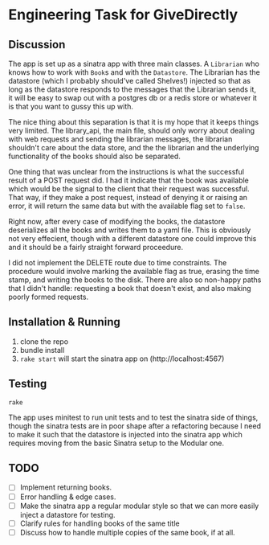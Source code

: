 # Engineering Task for GiveDirectly

## Discussion 

The app is set up as a sinatra app with three main classes.  A `Librarian` who knows how to work with `Book`s and with the `Datastore`.  The Librarian has the datastore (which I probably should've called Shelves!) injected so that as long as the datastore responds to the messages that the Librarian sends it, it will be easy to swap out with a postgres db or a redis store or whatever it is that you want to gussy this up with.

The nice thing about this separation is that it is my hope that it keeps things very limited.  The library_api, the main file, should only worry about dealing with web requests and sending the librarian messages, the librarian shouldn't care about the data store, and the the librarian and the underlying functionality of the books should also be separated.

One thing that was unclear from the instructions is what the successful result of a POST request did.  I had it indicate that the book was available which would be the signal to the client that their request was successful.  That way, if they make a post request, instead of denying it or raising an error, it will return the same data but with the available flag set to `false`.

Right now, after every case of modifying the books, the datastore deserializes all the books and writes them to a yaml file.  This is obviously not very effecient, though with a different datastore one could improve this and it should be a fairly straight forward proceedure.

I did not implement the DELETE route due to time constraints.  The procedure would involve marking the available flag as true, erasing the time stamp, and writing the books to the disk.  There are also so non-happy paths that I didn't handle: requesting a book that doesn't exist, and also making poorly formed requests.

## Installation & Running

1. clone the repo
2. bundle install
3. `rake start` will start the sinatra app on (http://localhost:4567)

## Testing

`rake`

The app uses minitest to run unit tests and to test the sinatra side of things, though the sinatra tests are in poor shape after a refactoring because I need to make it such that the datastore is injected into the sinatra app which requires moving from the basic Sinatra setup to the Modular one.

## TODO

- [ ] Implement returning books.
- [ ] Error handling & edge cases.
- [ ] Make the sinatra app a regular modular style so that we can more easily inject a datastore for testing.
- [ ] Clarify rules for handling books of the same title
- [ ] Discuss how to handle multiple copies of the same book, if at all.
